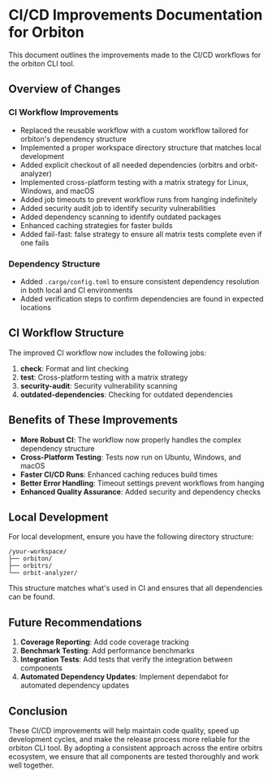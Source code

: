 # CI/CD Improvements Documentation for Orbiton

This document outlines the improvements made to the CI/CD workflows for the orbiton CLI tool.

## Overview of Changes

### CI Workflow Improvements
- Replaced the reusable workflow with a custom workflow tailored for orbiton's dependency structure
- Implemented a proper workspace directory structure that matches local development
- Added explicit checkout of all needed dependencies (orbitrs and orbit-analyzer)
- Implemented cross-platform testing with a matrix strategy for Linux, Windows, and macOS
- Added job timeouts to prevent workflow runs from hanging indefinitely
- Added security audit job to identify security vulnerabilities
- Added dependency scanning to identify outdated packages
- Enhanced caching strategies for faster builds
- Added fail-fast: false strategy to ensure all matrix tests complete even if one fails

### Dependency Structure
- Added `.cargo/config.toml` to ensure consistent dependency resolution in both local and CI environments
- Added verification steps to confirm dependencies are found in expected locations

## CI Workflow Structure

The improved CI workflow now includes the following jobs:

1. **check**: Format and lint checking
2. **test**: Cross-platform testing with a matrix strategy
3. **security-audit**: Security vulnerability scanning
4. **outdated-dependencies**: Checking for outdated dependencies

## Benefits of These Improvements

- **More Robust CI**: The workflow now properly handles the complex dependency structure
- **Cross-Platform Testing**: Tests now run on Ubuntu, Windows, and macOS
- **Faster CI/CD Runs**: Enhanced caching reduces build times
- **Better Error Handling**: Timeout settings prevent workflows from hanging
- **Enhanced Quality Assurance**: Added security and dependency checks

## Local Development

For local development, ensure you have the following directory structure:

```
/your-workspace/
├── orbiton/
├── orbitrs/
└── orbit-analyzer/
```

This structure matches what's used in CI and ensures that all dependencies can be found.

## Future Recommendations

1. **Coverage Reporting**: Add code coverage tracking
2. **Benchmark Testing**: Add performance benchmarks
3. **Integration Tests**: Add tests that verify the integration between components
4. **Automated Dependency Updates**: Implement dependabot for automated dependency updates

## Conclusion

These CI/CD improvements will help maintain code quality, speed up development cycles, and make the release process more reliable for the orbiton CLI tool. By adopting a consistent approach across the entire orbitrs ecosystem, we ensure that all components are tested thoroughly and work well together.
